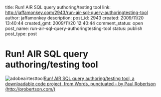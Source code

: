 title: Run! AIR SQL query authoring/testing tool
link: http://jaffamonkey.com/2943/run-air-sql-query-authoringtesting-tool
author: jaffamonkey
description: 
post_id: 2943
created: 2009/11/20 13:40:44
created_gmt: 2009/11/20 12:40:44
comment_status: open
post_name: run-air-sql-query-authoringtesting-tool
status: publish
post_type: post

# Run! AIR SQL query authoring/testing tool

![adobeairtesttool](http://blog.jaffamonkey.com/files/2009/11/adobeairtesttool-150x150.png)[Run! AIR SQL query authoring/testing tool, a downloadable code project, from Words, punctuated - by Paul Robertson (http://probertson.com/)](http://probertson.com/projects/run-air-sqlite-query-testing-tool/)